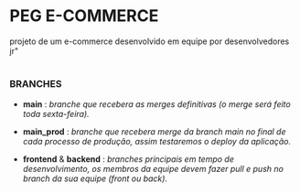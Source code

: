 # PEG E-COMMERCE

projeto de um e-commerce desenvolvido em equipe por desenvolvedores jr"

#

### BRANCHES
- **main** : *branche que recebera as merges definitivas (o merge será feito toda sexta-feira).*

- **main_prod** : *branche que recebera merge da branch main no final de cada processo de produção, assim testaremos o deploy da aplicação.*

- **frontend** & **backend** : *branches principais em tempo de desenvolvimento, os membros da equipe devem fazer pull e push no branch da sua equipe (front ou back).*

